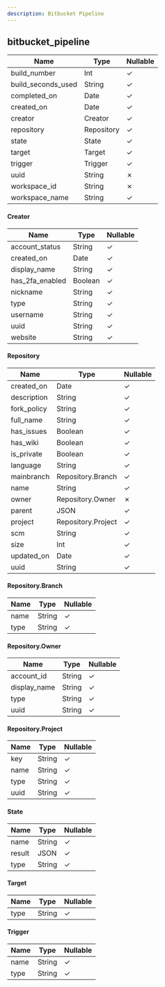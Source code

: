 ```yaml
---
description: Bitbucket Pipeline
---
```

bitbucket_pipeline
------------------

| **Name**           | **Type**   | **Nullable** |
| ------------------ | ---------- | ------------ |
| build_number       | Int        | &check;      |
| build_seconds_used | String     | &check;      |
| completed_on       | Date       | &check;      |
| created_on         | Date       | &check;      |
| creator            | Creator    | &check;      |
| repository         | Repository | &check;      |
| state              | State      | &check;      |
| target             | Target     | &check;      |
| trigger            | Trigger    | &check;      |
| uuid               | String     | &cross;      |
| workspace_id       | String     | &cross;      |
| workspace_name     | String     | &check;      |

#### Creator
| **Name**        | **Type** | **Nullable** |
| --------------- | -------- | ------------ |
| account_status  | String   | &check;      |
| created_on      | Date     | &check;      |
| display_name    | String   | &check;      |
| has_2fa_enabled | Boolean  | &check;      |
| nickname        | String   | &check;      |
| type            | String   | &check;      |
| username        | String   | &check;      |
| uuid            | String   | &check;      |
| website         | String   | &check;      |

#### Repository
| **Name**    | **Type**           | **Nullable** |
| ----------- | ------------------ | ------------ |
| created_on  | Date               | &check;      |
| description | String             | &check;      |
| fork_policy | String             | &check;      |
| full_name   | String             | &check;      |
| has_issues  | Boolean            | &check;      |
| has_wiki    | Boolean            | &check;      |
| is_private  | Boolean            | &check;      |
| language    | String             | &check;      |
| mainbranch  | Repository.Branch  | &check;      |
| name        | String             | &check;      |
| owner       | Repository.Owner   | &cross;      |
| parent      | JSON               | &check;      |
| project     | Repository.Project | &check;      |
| scm         | String             | &check;      |
| size        | Int                | &check;      |
| updated_on  | Date               | &check;      |
| uuid        | String             | &check;      |

#### Repository.Branch
| **Name** | **Type** | **Nullable** |
| -------- | -------- | ------------ |
| name     | String   | &check;      |
| type     | String   | &check;      |

#### Repository.Owner
| **Name**     | **Type** | **Nullable** |
| ------------ | -------- | ------------ |
| account_id   | String   | &check;      |
| display_name | String   | &check;      |
| type         | String   | &check;      |
| uuid         | String   | &check;      |

#### Repository.Project
| **Name** | **Type** | **Nullable** |
| -------- | -------- | ------------ |
| key      | String   | &check;      |
| name     | String   | &check;      |
| type     | String   | &check;      |
| uuid     | String   | &check;      |

#### State
| **Name** | **Type** | **Nullable** |
| -------- | -------- | ------------ |
| name     | String   | &check;      |
| result   | JSON     | &check;      |
| type     | String   | &check;      |

#### Target
| **Name** | **Type** | **Nullable** |
| -------- | -------- | ------------ |
| type     | String   | &check;      |

#### Trigger
| **Name** | **Type** | **Nullable** |
| -------- | -------- | ------------ |
| name     | String   | &check;      |
| type     | String   | &check;      |
